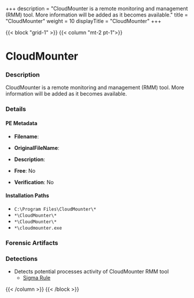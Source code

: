 +++
description = "CloudMounter is a remote monitoring and management (RMM) tool. More information will be added as it becomes available."
title = "CloudMounter"
weight = 10
displayTitle = "CloudMounter"
+++


{{< block "grid-1" >}}
{{< column "mt-2 pt-1">}}

# CloudMounter


### Description

CloudMounter is a remote monitoring and management (RMM) tool. More information will be added as it becomes available.




### Details


#### PE Metadata
- **Filename**: 
- **OriginalFileName**: 
- **Description**: 


- **Free**: No

- **Verification**: No




#### Installation Paths
- `C:\Program Files\CloudMounter\*`
- `*\CloudMounter\*`
- `*\CloudMounter\*`
- `*\cloudmounter.exe`

### Forensic Artifacts






### Detections
- Detects potential processes activity of CloudMounter RMM tool
  - [Sigma Rule](https://github.com/magicsword-io/LOLRMM/blob/main/detections/sigma/cloudmounter_processes_sigma.yml)




{{< /column >}}
{{< /block >}}
